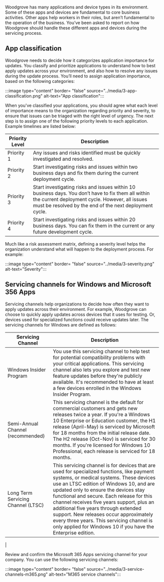 Woodgrove has many applications and device types in its environment. Some of these apps and devices are fundamental to core business activities. Other apps help workers in their roles, but aren’t fundamental to the operation of the business. You’ve been asked to report on how Woodgrove should handle these different apps and devices during the servicing process.

## App classification

Woodgrove needs to decide how it categorizes application importance for updates. You classify and prioritize applications to understand how to best apply updates across your environment, and also how to resolve any issues during the update process. You’ll need to assign application importance, based on the following categories:

:::image type="content" border= "false" source="../media/3-app-classification.png" alt-text="App classification":::

<!-- :::image type="content" border= "false" source="../media/.png" alt-text=""::: -->

When you've classified your applications, you should agree what each level of importance means to the organization regarding priority and severity, to ensure that issues can be triaged with the right level of urgency. The next step is to assign one of the following priority levels to each application. Example timelines are listed below:

|Priority Level  |Description  |
|---------|---------|
|Priority 1     |Any issues and risks identified must be quickly investigated and resolved.|
|Priority 2     |Start investigating risks and issues within two business days and fix them during the current deployment cycle.|
|Priority 3     |Start investigating risks and issues within 10 business days. You don’t have to fix them all within the current deployment cycle. However, all issues must be resolved by the end of the next deployment cycle.|
|Priority 4     |Start investigating risks and issues within 20 business days. You can fix them in the current or any future development cycle.|

Much like a risk assessment matrix, defining a severity level helps the organization understand what will happen to the deployment process. For example:

:::image type="content" border= "false" source="../media/3-severity.png" alt-text="Severity":::

## Servicing channels for Windows and Microsoft 356 Apps

Servicing channels help organizations to decide how often they want to apply updates across their environment. For example, Woodgrove can choose to quickly apply updates across devices that it uses for testing. Or, devices used for specialized functions could receive updates later.
The servicing channels for Windows are defined as follows:

|Servicing Channel  |Description  |
|---------|---------|
|Windows Insider Program     |You use this servicing channel to help test for potential compatibility problems with your critical applications. This servicing channel also lets you explore and test new feature updates before they're publicly available. It's recommended to have at least a few devices enrolled in the Windows Insider Program.|
|Semi-Annual Channel (recommended)     |This servicing channel is the default for commercial customers and gets new releases twice a year. If you're a Windows 10 Enterprise or Education customer, the H1 release (April-May) is serviced by Microsoft for 18 months from the initial release date. The H2 release (Oct-Nov) is serviced for 30 months.  If you're licensed for Windows 10 Professional, each release is serviced for 18 months.|
|Long Term Servicing Channel (LTSC)|This servicing channel is for devices that are used for specialized functions, like payment systems, or medical systems. These devices use an LTSC edition of Windows 10, and are updated only to ensure the devices stay functional and secure. Each release for this channel receives five years support, plus an additional five years through extended support. New releases occur approximately every three years. This servicing channel is only applied for Windows 10 if you have the Enterprise edition.
|

Review and confirm the Microsoft 365 Apps servicing channel for your company. You can use the following servicing channels:

:::image type="content" border= "false" source="../media/3-service-channels-m365.png" alt-text="M365 service channels":::